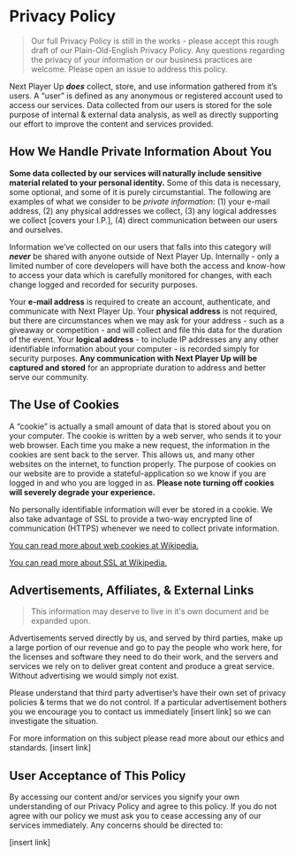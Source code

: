 # Privacy Policy

> Our full Privacy Policy is still in the works - please accept this rough draft of our Plain-Old-English Privacy Policy. Any questions regarding the privacy of your information or our business practices are welcome. Please open an issue to address this policy.

Next Player Up **_does_** collect, store, and use information gathered from it’s users. A “user” is defined as any anonymous or registered account used to access our services. Data collected from our users is stored for the sole purpose of internal & external data analysis, as well as directly supporting our effort to improve the content and services provided.

## How We Handle Private Information About You

**Some data collected by our services will naturally include sensitive material related to your personal identity.** Some of this data is necessary, some optional, and some of it is purely circumstantial. The following are examples of what we consider to be _private information_: (1) your e-mail address, (2) any physical addresses we collect, (3) any logical addresses we collect [covers your I.P.], (4) direct communication between our users and ourselves.

Information we’ve collected on our users that falls into this category will **_never_** be shared with anyone outside of Next Player Up. Internally - only a limited number of core developers will have both the access and know-how to access your data which is carefully monitored for changes, with each change logged and recorded for security purposes.

Your **e-mail address** is required to create an account, authenticate, and communicate with Next Player Up. Your **physical address** is not required, but there are circumstances when we may ask for your address - such as a giveaway or competition - and will collect and file this data for the duration of the event. Your **logical address** - to include IP addresses any any other identifiable information about your computer -  is recorded simply for security purposes. **Any communication with Next Player Up will be captured and stored** for an appropriate duration to address and better serve our community.

## The Use of Cookies

A “cookie” is actually a small amount of data that is stored about you on your computer. The cookie is written by a web server, who sends it to your web browser. Each time you make a new request, the information in the cookies are sent back to the server. This allows us, and many other websites on the internet, to function properly. The purpose of cookies on our website are to provide a stateful-application so we know if you are logged in and who you are logged in as. **Please note turning off cookies will severely degrade your experience.**

No personally identifiable information will ever be stored in a cookie. We also take advantage of SSL to provide a two-way encrypted line of communication (HTTPS) whenever we need to collect private information.

[You can read more about web cookies at Wikipedia.](http://en.wikipedia.org/wiki/HTTP_cookie)

[You can read more about SSL at Wikipedia.](http://en.wikipedia.org/wiki/Transport_Layer_Security)

## Advertisements, Affiliates, & External Links

> This information may deserve to live in it's own document and be expanded upon.

Advertisements served directly by us, and served by third parties, make up a large portion of our revenue and go to pay the people who work here, for the licenses and software they need to do their work, and the servers and services we rely on to deliver great content and produce a great service. Without advertising we would simply not exist.

Please understand that third party advertiser’s have their own set of privacy policies & terms that we do not control. If a particular advertisement bothers you we encourage you to contact us immediately [insert link] so we can investigate the situation.

For more information on this subject please read more about our ethics and standards. [insert link]

## User Acceptance of This Policy

By accessing our content and/or services you signify your own understanding of our Privacy Policy and agree to this policy. If you do not agree with our policy we must ask you to cease accessing any of our services immediately. Any concerns should be directed to:

[insert link]
